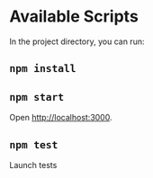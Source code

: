 # Available Scripts

In the project directory, you can run:

## `npm install`

## `npm start`
Open [http://localhost:3000](http://localhost:3000).

## `npm test`
Launch tests
